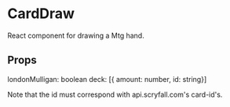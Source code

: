 # CardDraw
React component for drawing a Mtg hand.

## Props
londonMulligan: boolean
deck: [{ amount: number, id: string}]

Note that the id must correspond with api.scryfall.com's card-id's.